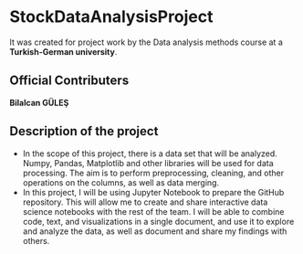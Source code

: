 # StockDataAnalysisProject

It was created for project work by the Data analysis methods course at a **Turkish-German university**. 

## Official Contributers

 **Bilalcan GÜLEŞ** 

## Description of the project

-   In the scope of this project, there is a data set that will be analyzed. Numpy, Pandas, Matplotlib and other libraries will be used for data processing. The aim is to perform preprocessing, cleaning, and other operations on the columns, as well as data merging.
- In this project, I will be using Jupyter Notebook to prepare the GitHub repository. This will allow me to create and share interactive data science notebooks with the rest of the team. I will be able to combine code, text, and visualizations in a single document, and use it to explore and analyze the data, as well as document and share my findings with others.
